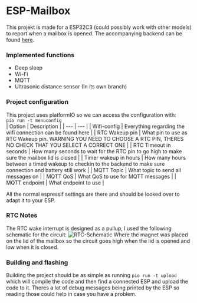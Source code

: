 # ESP-Mailbox
This projekt is made for a ESP32C3 (could possibly work with other models) to report when a mailbox is opened. The accompanying backend can be found [here](https://github.com/Cosmao/Mailbox-backend).
### Implemented functions
 - Deep sleep
 - Wi-Fi
 - MQTT
 - Ultrasonic distance sensor (In its own branch)
### Project configuration
This project uses platformIO so we can access the configuration with: \
```pio run -t menuconfig``` \
| Option | Description |
| --- | --- |
| Wifi-config | Everything regarding the wifi connection can be found here |
| RTC Wakeup pin | What pin to use as RTC Wakeup pin. WARNING YOU NEED TO CHOOSE A RTC PIN, THERES NO CHECK THAT YOU SELECT A CORRECT ONE |
| RTC Timeout in seconds | How many seconds to wait for the RTC pin to go high to make sure the mailbox lid is closed |
| Timer wakeup in hours | How many hours between a timed wakeup to checkin to the backend to make sure connection and battery still work |
| MQTT Topic | What topic to send all messages on |
| MQTT QoS | What QoS to use for MQTT messages |
| MQTT endpoint | What endpoint to use |

All the normal espressif settings are there and should be looked over to adapt it to your ESP.
### RTC Notes
The RTC wake interrupt is designed as a pullup, I used the following schematic for the circuit: ![RTC-Schematic](rtc-schematic.jpg)
Where the magnet was placed on the lid of the mailbox so the circuit goes high when the lid is opened and low when it is closed.
### Building and flashing
Building the project should be as simple as running ```pio run -t upload``` which will compile the code and then find a connected ESP and upload the code to it. Theres a lot of debug messages being printed by the ESP so reading those could help in case you have a problem.

